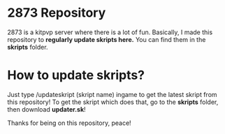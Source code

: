 # 2873 Repository

2873 is a kitpvp server where there is a lot of fun.
Basically, I made this repository to __regularly update skripts here.__
You can find them in the **skripts** folder.

# How to update skripts?

Just type /updateskript (skript name) ingame to get the latest skript from this repository!
To get the skript which does that, go to the **skripts** folder, then download **updater.sk**!

Thanks for being on this repository, peace!

